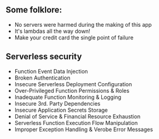 ## Some folklore:
* No servers were harmed during the making of this app
* It's lambdas all the way down!
* Make your credit card the single point of failure

## Serverless security
- Function Event Data Injection
- Broken Authentication
- Insecure Serverless Deployment Configuration
- Over-Privileged Function Permissions & Roles
- Inadequate Function Monitoring & Logging
- Insecure 3rd. Party Dependencies
- Insecure Application Secrets Storage
- Denial of Service & Financial Resource Exhaustion
- Serverless Function Execution Flow Manipulation
- Improper Exception Handling & Verobe Error Messages
